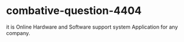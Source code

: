 # combative-question-4404
it is Online Hardware and Software support system Application for any company.
